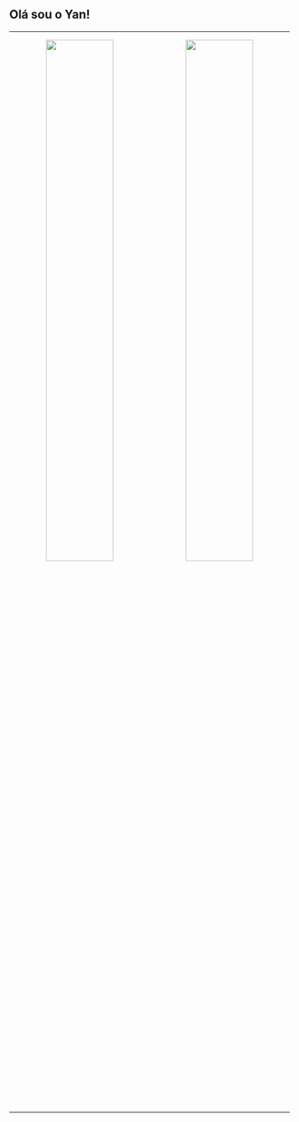 ## Olá sou o Yan!

<hr/>

<div align="center">
    <img width="49%" src="http://github-profile-summary-cards.vercel.app/api/cards/repos-per-language?username=YanRds&theme=dark" />
    <img width="49%" src="http://github-profile-summary-cards.vercel.app/api/cards/most-commit-language?username=YanRds&theme=dark" />
</div>

<hr/>
